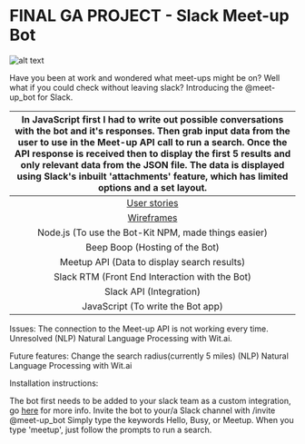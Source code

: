 # FINAL GA PROJECT - Slack Meet-up Bot

![alt text](http://i.imgur.com/klFxsAu.png "Slack meetup bot screen shot")

Have you been at work and wondered what meet-ups might be on? Well what if you could check without leaving slack? Introducing the @meet-up_bot for Slack.

|In JavaScript first I had to write out possible conversations with the bot and it's responses. Then grab input data from the user to use in the Meet-up API call to run a search. Once the API response is received then to display the first 5 results and only relevant data from the JSON file. The data is displayed using Slack's inbuilt 'attachments' feature, which has limited options and a set layout.|
| :------------------------------------:|
| [User stories](https://) |
| [Wireframes](https://) |
| Node.js (To use the Bot-Kit NPM, made things easier) |
|Beep Boop (Hosting of the Bot) |
|Meetup API (Data to display search results)|
|Slack RTM (Front End Interaction with the Bot)|
|Slack API (Integration)|
|JavaScript (To write the Bot app)|

Issues:
The connection to the Meet-up API is not working every time.
Unresolved (NLP) Natural Language Processing with Wit.ai.

Future features:
Change the search radius(currently 5 miles)
(NLP) Natural Language Processing with Wit.ai

Installation instructions:

The bot first needs to be added to your slack team as a custom integration, go [here](https://api.slack.com/custom-integrations) for more info.
Invite the bot to your/a Slack channel with /invite @meet-up_bot
Simply type the keywords Hello, Busy, or Meetup.
When you type 'meetup', just follow the prompts to run a search.
